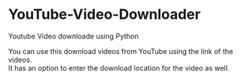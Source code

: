 # YouTube-Video-Downloader
Youtube Video downloade using Python

You can use this download videos from YouTube using the link of the videos.<br>
It has an option to enter the download location for the video as well.
